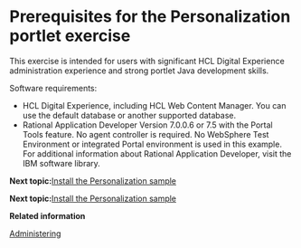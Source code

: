 # Prerequisites for the Personalization portlet exercise

This exercise is intended for users with significant HCL Digital Experience administration experience and strong portlet Java development skills.

Software requirements:

-   HCL Digital Experience, including HCL Web Content Manager. You can use the default database or another supported database.
-   Rational Application Developer Version 7.0.0.6 or 7.5 with the Portal Tools feature. No agent controller is required. No WebSphere Test Environment or integrated Portal environment is used in this example. For additional information about Rational Application Developer, visit the IBM software library.


**Next topic:**[Install the Personalization sample](../pzn/pzn_demoinstall.md)


**Next topic:**[Install the Personalization sample](../pzn/pzn_demoinstall.md)

**Related information**  


[Administering](../admin-system/administering_parent.md)

